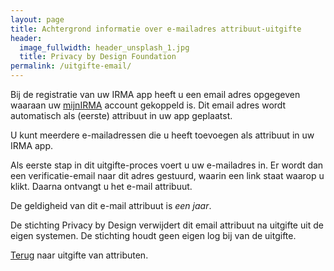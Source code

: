 ```yaml
---
layout: page
title: Achtergrond informatie over e-mailadres attribuut-uitgifte
header:
  image_fullwidth: header_unsplash_1.jpg
  title: Privacy by Design Foundation
permalink: /uitgifte-email/
---
```


Bij de registratie van uw IRMA app heeft u een email adres opgegeven
waaraan uw [mijnIRMA](/mijnirma) account gekoppeld is.  Dit email
adres wordt automatisch als (eerste) attribuut in uw app geplaatst.

U kunt meerdere e-mailadressen die u heeft toevoegen als attribuut in
uw IRMA app.

Als eerste stap in dit uitgifte-proces voert u uw e-mailadres in. Er wordt
dan een verificatie-email naar dit adres gestuurd, waarin een link staat waarop
u klikt. Daarna ontvangt u het e-mail attribuut.

De geldigheid van dit e-mail attribuut is *een jaar*.

De stichting Privacy by Design verwijdert dit email attribuut na
uitgifte uit de eigen systemen. De stichting houdt geen eigen log bij
van de uitgifte.

[Terug](/uitgifte) naar uitgifte van attributen.
